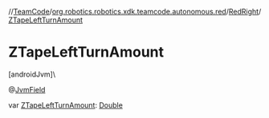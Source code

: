 //[TeamCode](../../../index.md)/[org.robotics.robotics.xdk.teamcode.autonomous.red](../index.md)/[RedRight](index.md)/[ZTapeLeftTurnAmount](-z-tape-left-turn-amount.md)

# ZTapeLeftTurnAmount

[androidJvm]\

@[JvmField](https://kotlinlang.org/api/latest/jvm/stdlib/kotlin.jvm/-jvm-field/index.html)

var [ZTapeLeftTurnAmount](-z-tape-left-turn-amount.md): [Double](https://kotlinlang.org/api/latest/jvm/stdlib/kotlin/-double/index.html)
